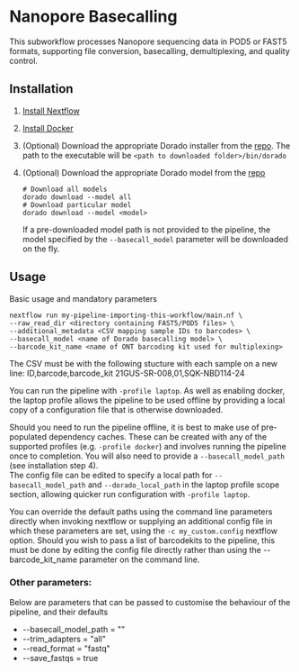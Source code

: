 # Nanopore Basecalling

This subworkflow processes Nanopore sequencing data in POD5 or FAST5 formats, supporting file conversion, basecalling, demultiplexing, and quality control.

## Installation

1. [Install Nextflow](https://www.nextflow.io/docs/latest/install.html)

2. [Install Docker](https://docs.docker.com/engine/install/)

3. (Optional) Download the appropriate Dorado installer from the [repo](https://github.com/nanoporetech/dorado#installation). The path to the executable will be `<path to downloaded folder>/bin/dorado`

4. (Optional) Download the appropriate Dorado model from the [repo](https://github.com/nanoporetech/dorado/#available-basecalling-models)

   ```
   # Download all models
   dorado download --model all
   # Download particular model
   dorado download --model <model>
   ```

   If a pre-downloaded model path is not provided to the pipeline, the model specified by the `--basecall_model` parameter will be downloaded on the fly.

## Usage
Basic usage and mandatory parameters

```
nextflow run my-pipeline-importing-this-workflow/main.nf \
--raw_read_dir <directory containing FAST5/POD5 files> \
--additional_metadata <CSV mapping sample IDs to barcodes> \
--basecall_model <name of Dorado basecalling model> \
--barcode_kit_name <name of ONT barcoding kit used for multiplexing>
```

The CSV must be with the following stucture with each sample on a new line: 
ID,barcode,barcode_kit
21GUS-SR-008,01,SQK-NBD114-24

You can run the pipeline with `-profile laptop`. As well as enabling docker, the laptop profile allows the pipeline to be used offline by providing a local copy of a configuration file that is otherwise downloaded.

Should you need to run the pipeline offline, it is best to make use of pre-populated dependency caches. These can be created with any of the supported profiles (e.g. `-profile docker`) and involves running the pipeline once to completion. You will also need to provide a `--basecall_model_path` (see installation step 4).  
The config file can be edited to specify a local path for `--basecall_model_path` and `--dorado_local_path` in the laptop profile scope section, allowing quicker run configuration with `-profile laptop`.

You can override the default paths using the command line parameters directly when invoking nextflow or supplying an additional config file in which these parameters are set, using the `-c my_custom.config` nextflow option. Should you wish to pass a list of barcodekits to the pipeline, this must be done by editing the config file directly rather than using the --barcode_kit_name parameter on the command line.

### Other parameters:

Below are parameters that can be passed to customise the behaviour of the pipeline, and their defaults

- --basecall_model_path = ""
- --trim_adapters = "all"
- --read_format = "fastq"
- --save_fastqs = true